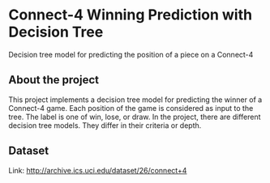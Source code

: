# Connect-4 Winning Prediction with Decision Tree
Decision tree model for predicting the position of a piece on a Connect-4

## About the project

This project implements a decision tree model for predicting the winner of a Connect-4 game. Each position of the game is considered as input to the tree. The label is one of win, lose, or draw. In the project, there are different decision tree models. They differ in their criteria or depth.
## Dataset

Link: http://archive.ics.uci.edu/dataset/26/connect+4 
